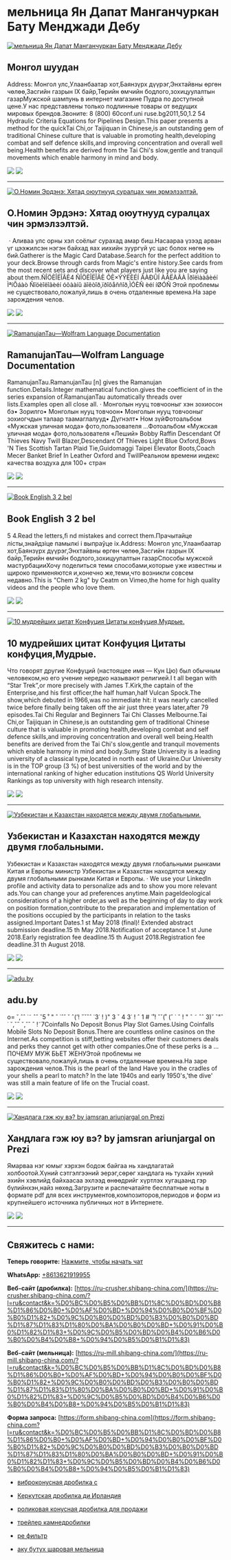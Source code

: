 # мельница Ян Дапат Манганчуркан Бату Менджади Дебу

<a href="https://swt.shibang-china.com/?l=ru&img&k=%D0%BC%D0%B5%D0%BB%D1%8C%D0%BD%D0%B8%D1%86%D0%B0+%D0%AF%D0%BD+%D0%94%D0%B0%D0%BF%D0%B0%D1%82+%D0%9C%D0%B0%D0%BD%D0%B3%D0%B0%D0%BD%D1%87%D1%83%D1%80%D0%BA%D0%B0%D0%BD+%D0%91%D0%B0%D1%82%D1%83+%D0%9C%D0%B5%D0%BD%D0%B4%D0%B6%D0%B0%D0%B4%D0%B8+%D0%94%D0%B5%D0%B1%D1%83" target="_blank">![мельница Ян Дапат Манганчуркан Бату Менджади Дебу](http://static.shibang-china.com/all-800x300/1150.jpg)</a>

## Монгол шуудан
Address: Монгол улс,Улаанбаатар хот,Баянзүрх дүүрэг,Энхтайвны өргөн чөлөө,Засгийн газрын IX байр,Төрийн өмчийн бодлого,зохицуулалтын газарМужской шампунь в интернет магазине Пудра по доступной цене.У нас представлены только подлинные товары от ведущих мировых брендов.Звоните: 8 (800) 60conf.uni ruse.bg2011,50,1.2 54 Hydraulic Criteria Equations for Pipelines Design.This paper presents a method for the quickTai Chi,or Taijiquan in Chinese,is an outstanding gem of traditional Chinese culture that is valuable in promoting health,developing combat and self defence skills,and improving concentration and overall well being.Health benefits are derived from the Tai Chi's slow,gentle and tranquil movements which enable harmony in mind and body.


<a href="https://whatsapp.shibangsoft.com/WhatsApp.php" target="_blank" title="WhatsApp">![](http://static.shibang-china.com/icon/whatsapp.png)</a> <a href="https://swt.shibang-china.com/?l=ru&icon&k=%D0%BC%D0%B5%D0%BB%D1%8C%D0%BD%D0%B8%D1%86%D0%B0+%D0%AF%D0%BD+%D0%94%D0%B0%D0%BF%D0%B0%D1%82+%D0%9C%D0%B0%D0%BD%D0%B3%D0%B0%D0%BD%D1%87%D1%83%D1%80%D0%BA%D0%B0%D0%BD+%D0%91%D0%B0%D1%82%D1%83+%D0%9C%D0%B5%D0%BD%D0%B4%D0%B6%D0%B0%D0%B4%D0%B8+%D0%94%D0%B5%D0%B1%D1%83" target="_blank">![](http://static.shibang-china.com/icon/chat-ru.png)</a>

---

<a href="https://swt.shibang-china.com/?l=ru&img&k=%D0%BC%D0%B5%D0%BB%D1%8C%D0%BD%D0%B8%D1%86%D0%B0+%D0%AF%D0%BD+%D0%94%D0%B0%D0%BF%D0%B0%D1%82+%D0%9C%D0%B0%D0%BD%D0%B3%D0%B0%D0%BD%D1%87%D1%83%D1%80%D0%BA%D0%B0%D0%BD+%D0%91%D0%B0%D1%82%D1%83+%D0%9C%D0%B5%D0%BD%D0%B4%D0%B6%D0%B0%D0%B4%D0%B8+%D0%94%D0%B5%D0%B1%D1%83" target="_blank">![О.Номин Эрдэнэ: Хятад оюутнууд суралцах чин эрмэлзэлтэй.](http://static.shibang-china.com/all-800x300/177.jpg)</a>

## О.Номин Эрдэнэ: Хятад оюутнууд суралцах чин эрмэлзэлтэй.
&nbsp;&#0183;&#32;Аливаа улс орны хэл соёлыг сурахад амар биш.Насаараа үзээд арван үг цээжилсэн нэгэн байхад яах иихийн зуургүй ус цас болох нөгөө нь бий.Gatherer is the Magic Card Database.Search for the perfect addition to your deck.Browse through cards from Magic's entire history.See cards from the most recent sets and discover what players just like you are saying about them.&#209;&#206;&#214;&#200;&#206;&#203;&#206;&#195;&#200;4 &#209;&#206;&#214;&#200;&#206;&#203;&#206;&#195;&#200; &#213;&#200;&#215;&#221;&#221;&#203;&#200;&#201;&#205; &#195;&#192;&#208;&#219;&#205; &#192;&#194;&#203;&#192;&#195;&#192; &#206;&#240;&#238;&#235;&#236;&#224;&#224;&#227;&#232;&#233;&#237; &#204;&#170;&#237;&#213;&#225;&#224;&#242; &#209;&#238;&#246;&#232;&#238;&#235;&#238;&#227;&#232;&#233;&#237; &#243;&#245;&#224;&#224;&#237;&#251; &#228;&#238;&#234;&#242;&#238;&#240;,&#239;&#240;&#238;&#244;&#229;&#241;&#241;&#238;&#240;,&#204;&#211;&#200;&#209; &#232;&#233;&#237; &#237;&#216;&#211;&#209; Этой проблемы не существовало,пожалуй,лишь в очень отдаленные времена.На заре зарождения челов.


<a href="https://whatsapp.shibangsoft.com/WhatsApp.php" target="_blank" title="WhatsApp">![](http://static.shibang-china.com/icon/whatsapp.png)</a> <a href="https://swt.shibang-china.com/?l=ru&icon&k=%D0%BC%D0%B5%D0%BB%D1%8C%D0%BD%D0%B8%D1%86%D0%B0+%D0%AF%D0%BD+%D0%94%D0%B0%D0%BF%D0%B0%D1%82+%D0%9C%D0%B0%D0%BD%D0%B3%D0%B0%D0%BD%D1%87%D1%83%D1%80%D0%BA%D0%B0%D0%BD+%D0%91%D0%B0%D1%82%D1%83+%D0%9C%D0%B5%D0%BD%D0%B4%D0%B6%D0%B0%D0%B4%D0%B8+%D0%94%D0%B5%D0%B1%D1%83" target="_blank">![](http://static.shibang-china.com/icon/chat-ru.png)</a>

---

<a href="https://swt.shibang-china.com/?l=ru&img&k=%D0%BC%D0%B5%D0%BB%D1%8C%D0%BD%D0%B8%D1%86%D0%B0+%D0%AF%D0%BD+%D0%94%D0%B0%D0%BF%D0%B0%D1%82+%D0%9C%D0%B0%D0%BD%D0%B3%D0%B0%D0%BD%D1%87%D1%83%D1%80%D0%BA%D0%B0%D0%BD+%D0%91%D0%B0%D1%82%D1%83+%D0%9C%D0%B5%D0%BD%D0%B4%D0%B6%D0%B0%D0%B4%D0%B8+%D0%94%D0%B5%D0%B1%D1%83" target="_blank">![RamanujanTau—Wolfram Language Documentation](http://static.shibang-china.com/all-800x300/952.jpg)</a>

## RamanujanTau—Wolfram Language Documentation
RamanujanTau.RamanujanTau [n] gives the Ramanujan function.Details.Integer mathematical function.gives the coefficient of in the series expansion of.RamanujanTau automatically threads over lists.Examples open all close all.&nbsp;&#0183;&#32;Монголын нууц товчооныг хэн зохиосон бэ• Зорилго• Монголын нууц товчоон• Монголын нууц товчооныг зохиогчдын талаар таамаглалууд• Дүгнэлт• Ном зүйФотоальбом &#171;Мужская уличная мода&#187; фото,пользователя …Фотоальбом &#171;Мужская уличная мода&#187; фото,пользователя &#171;Леший&#187; Bobby Raffin Descendant Of Thieves Navy Twill Blazer,Descendant Of Thieves Light Blue Oxford,Bows 'N Ties Scottish Tartan Plaid Tie,Guidomaggi Taipei Elevator Boots,Coach Mecer Banket Brief In Leather Oxford and TwillРеальном времени индекс качества воздуха для 100+ стран


<a href="https://whatsapp.shibangsoft.com/WhatsApp.php" target="_blank" title="WhatsApp">![](http://static.shibang-china.com/icon/whatsapp.png)</a> <a href="https://swt.shibang-china.com/?l=ru&icon&k=%D0%BC%D0%B5%D0%BB%D1%8C%D0%BD%D0%B8%D1%86%D0%B0+%D0%AF%D0%BD+%D0%94%D0%B0%D0%BF%D0%B0%D1%82+%D0%9C%D0%B0%D0%BD%D0%B3%D0%B0%D0%BD%D1%87%D1%83%D1%80%D0%BA%D0%B0%D0%BD+%D0%91%D0%B0%D1%82%D1%83+%D0%9C%D0%B5%D0%BD%D0%B4%D0%B6%D0%B0%D0%B4%D0%B8+%D0%94%D0%B5%D0%B1%D1%83" target="_blank">![](http://static.shibang-china.com/icon/chat-ru.png)</a>

---

<a href="https://swt.shibang-china.com/?l=ru&img&k=%D0%BC%D0%B5%D0%BB%D1%8C%D0%BD%D0%B8%D1%86%D0%B0+%D0%AF%D0%BD+%D0%94%D0%B0%D0%BF%D0%B0%D1%82+%D0%9C%D0%B0%D0%BD%D0%B3%D0%B0%D0%BD%D1%87%D1%83%D1%80%D0%BA%D0%B0%D0%BD+%D0%91%D0%B0%D1%82%D1%83+%D0%9C%D0%B5%D0%BD%D0%B4%D0%B6%D0%B0%D0%B4%D0%B8+%D0%94%D0%B5%D0%B1%D1%83" target="_blank">![Book English 3 2 bel](http://static.shibang-china.com/all-800x300/364.jpg)</a>

## Book English 3 2 bel
5 4.Read the letters,ﬁ nd mistakes and correct them.Прачытайце лісты,знайдзіце памылкі і выпраўце іх.Address: Монгол улс,Улаанбаатар хот,Баянзүрх дүүрэг,Энхтайвны өргөн чөлөө,Засгийн газрын IX байр,Төрийн өмчийн бодлого,зохицуулалтын газарСпособы мужской мастурбацииХочу поделиться теми способами,которые уже известны и щироко применяются и,конечно же,теми,что возникли совсем недавно.This is &quot;Chem 2 kg&quot; by Ceatm on Vimeo,the home for high quality videos and the people who love them.


<a href="https://whatsapp.shibangsoft.com/WhatsApp.php" target="_blank" title="WhatsApp">![](http://static.shibang-china.com/icon/whatsapp.png)</a> <a href="https://swt.shibang-china.com/?l=ru&icon&k=%D0%BC%D0%B5%D0%BB%D1%8C%D0%BD%D0%B8%D1%86%D0%B0+%D0%AF%D0%BD+%D0%94%D0%B0%D0%BF%D0%B0%D1%82+%D0%9C%D0%B0%D0%BD%D0%B3%D0%B0%D0%BD%D1%87%D1%83%D1%80%D0%BA%D0%B0%D0%BD+%D0%91%D0%B0%D1%82%D1%83+%D0%9C%D0%B5%D0%BD%D0%B4%D0%B6%D0%B0%D0%B4%D0%B8+%D0%94%D0%B5%D0%B1%D1%83" target="_blank">![](http://static.shibang-china.com/icon/chat-ru.png)</a>

---

<a href="https://swt.shibang-china.com/?l=ru&img&k=%D0%BC%D0%B5%D0%BB%D1%8C%D0%BD%D0%B8%D1%86%D0%B0+%D0%AF%D0%BD+%D0%94%D0%B0%D0%BF%D0%B0%D1%82+%D0%9C%D0%B0%D0%BD%D0%B3%D0%B0%D0%BD%D1%87%D1%83%D1%80%D0%BA%D0%B0%D0%BD+%D0%91%D0%B0%D1%82%D1%83+%D0%9C%D0%B5%D0%BD%D0%B4%D0%B6%D0%B0%D0%B4%D0%B8+%D0%94%D0%B5%D0%B1%D1%83" target="_blank">![10 мудрейших цитат Конфуция Цитаты конфуция,Мудрые.](http://static.shibang-china.com/all-800x300/857.jpg)</a>

## 10 мудрейших цитат Конфуция Цитаты конфуция,Мудрые.
Что говорят другие Конфуций (настоящее имя — Кун Цю) был обычным человеком,но его учение нередко называют религией.I t all began with “Star Trek”,or more precisely with James T.Kirk,the captain of the Enterprise,and his first officer,the half human,half Vulcan Spock.The show,which debuted in 1966,was no immediate hit: it was nearly cancelled twice before finally being taken off the air just three years later,after 79 episodes.Tai Chi Regular and Beginners Tai Chi Classes Melbourne.Tai Chi,or Taijiquan in Chinese,is an outstanding gem of traditional Chinese culture that is valuable in promoting health,developing combat and self defence skills,and improving concentration and overall well being.Health benefits are derived from the Tai Chi's slow,gentle and tranquil movements which enable harmony in mind and body.Sumy State University is a leading university of a classical type,located in north east of Ukraine.Our University is in the TOP group (3 %) of best universities of the world and by the international ranking of higher education institutions QS World University Rankings as top university with high research intensity.


<a href="https://whatsapp.shibangsoft.com/WhatsApp.php" target="_blank" title="WhatsApp">![](http://static.shibang-china.com/icon/whatsapp.png)</a> <a href="https://swt.shibang-china.com/?l=ru&icon&k=%D0%BC%D0%B5%D0%BB%D1%8C%D0%BD%D0%B8%D1%86%D0%B0+%D0%AF%D0%BD+%D0%94%D0%B0%D0%BF%D0%B0%D1%82+%D0%9C%D0%B0%D0%BD%D0%B3%D0%B0%D0%BD%D1%87%D1%83%D1%80%D0%BA%D0%B0%D0%BD+%D0%91%D0%B0%D1%82%D1%83+%D0%9C%D0%B5%D0%BD%D0%B4%D0%B6%D0%B0%D0%B4%D0%B8+%D0%94%D0%B5%D0%B1%D1%83" target="_blank">![](http://static.shibang-china.com/icon/chat-ru.png)</a>

---

<a href="https://swt.shibang-china.com/?l=ru&img&k=%D0%BC%D0%B5%D0%BB%D1%8C%D0%BD%D0%B8%D1%86%D0%B0+%D0%AF%D0%BD+%D0%94%D0%B0%D0%BF%D0%B0%D1%82+%D0%9C%D0%B0%D0%BD%D0%B3%D0%B0%D0%BD%D1%87%D1%83%D1%80%D0%BA%D0%B0%D0%BD+%D0%91%D0%B0%D1%82%D1%83+%D0%9C%D0%B5%D0%BD%D0%B4%D0%B6%D0%B0%D0%B4%D0%B8+%D0%94%D0%B5%D0%B1%D1%83" target="_blank">![Узбекистан и Казахстан находятся между двумя глобальными.](http://static.shibang-china.com/all-800x300/240.jpg)</a>

## Узбекистан и Казахстан находятся между двумя глобальными.
Узбекистан и Казахстан находятся между двумя глобальными рынками Китая и Европы министр Узбекистан и Казахстан находятся между двумя глобальными рынками Китая и Европы.&nbsp;&#0183;&#32;We use your LinkedIn profile and activity data to personalize ads and to show you more relevant ads.You can change your ad preferences anytime.Main pageIdeological considerations of a higher order,as well as the beginning of day to day work on position formation,contribute to the preparation and implementation of the positions occupied by the participants in relation to the tasks assigned.Important Dates.1 st May 2018 (final)! Extended abstract submission deadline.15 th May 2018.Notification of acceptance.1 st June 2018.Early registration fee deadline.15 th August 2018.Registration fee deadline.31 th August 2018.


<a href="https://whatsapp.shibangsoft.com/WhatsApp.php" target="_blank" title="WhatsApp">![](http://static.shibang-china.com/icon/whatsapp.png)</a> <a href="https://swt.shibang-china.com/?l=ru&icon&k=%D0%BC%D0%B5%D0%BB%D1%8C%D0%BD%D0%B8%D1%86%D0%B0+%D0%AF%D0%BD+%D0%94%D0%B0%D0%BF%D0%B0%D1%82+%D0%9C%D0%B0%D0%BD%D0%B3%D0%B0%D0%BD%D1%87%D1%83%D1%80%D0%BA%D0%B0%D0%BD+%D0%91%D0%B0%D1%82%D1%83+%D0%9C%D0%B5%D0%BD%D0%B4%D0%B6%D0%B0%D0%B4%D0%B8+%D0%94%D0%B5%D0%B1%D1%83" target="_blank">![](http://static.shibang-china.com/icon/chat-ru.png)</a>

---

<a href="https://swt.shibang-china.com/?l=ru&img&k=%D0%BC%D0%B5%D0%BB%D1%8C%D0%BD%D0%B8%D1%86%D0%B0+%D0%AF%D0%BD+%D0%94%D0%B0%D0%BF%D0%B0%D1%82+%D0%9C%D0%B0%D0%BD%D0%B3%D0%B0%D0%BD%D1%87%D1%83%D1%80%D0%BA%D0%B0%D0%BD+%D0%91%D0%B0%D1%82%D1%83+%D0%9C%D0%B5%D0%BD%D0%B4%D0%B6%D0%B0%D0%B4%D0%B8+%D0%94%D0%B5%D0%B1%D1%83" target="_blank">![adu.by](http://static.shibang-china.com/all-800x300/222.jpg)</a>

## adu.by
o= ˘,ˆˆ ˙˜ ˆˆ ˘5 ˚ &quot; ˆ ˙ˆ˘ ˘ ˆ(’! ˝ˇˆˆ ˙3˙ ! )&quot; 3 ˇ 4 3˙ ! ˆ 1 # ˙˚! ˆˇ(˚ (ˆ ˙ ˆ ! &quot; ˆ ˜ ˆˆ 3)˘ ˆ&quot;ˆ ˙ ˘,ˇ˝ ˘,ˆˆ ˆ !˜7Coinfalls No Deposit Bonus Play Slot Games.Using Coinfalls Mobile Slots No Deposit Bonus.There are countless online casinos on the Internet.As competition is stiff,betting websites offer their customers deals and perks they cannot get with other companies.One of these perks is a …ПОЧЕМУ МУЖ БЬЕТ ЖЕНУЭтой проблемы не существовало,пожалуй,лишь в очень отдаленные времена.На заре зарождения челов.This is the pearl of the land Have you in the cradles of your shells a pearl to match? In the late 1940s and early 1950's,'the dive' was still a main feature of life on the Trucial coast.


<a href="https://whatsapp.shibangsoft.com/WhatsApp.php" target="_blank" title="WhatsApp">![](http://static.shibang-china.com/icon/whatsapp.png)</a> <a href="https://swt.shibang-china.com/?l=ru&icon&k=%D0%BC%D0%B5%D0%BB%D1%8C%D0%BD%D0%B8%D1%86%D0%B0+%D0%AF%D0%BD+%D0%94%D0%B0%D0%BF%D0%B0%D1%82+%D0%9C%D0%B0%D0%BD%D0%B3%D0%B0%D0%BD%D1%87%D1%83%D1%80%D0%BA%D0%B0%D0%BD+%D0%91%D0%B0%D1%82%D1%83+%D0%9C%D0%B5%D0%BD%D0%B4%D0%B6%D0%B0%D0%B4%D0%B8+%D0%94%D0%B5%D0%B1%D1%83" target="_blank">![](http://static.shibang-china.com/icon/chat-ru.png)</a>

---

<a href="https://swt.shibang-china.com/?l=ru&img&k=%D0%BC%D0%B5%D0%BB%D1%8C%D0%BD%D0%B8%D1%86%D0%B0+%D0%AF%D0%BD+%D0%94%D0%B0%D0%BF%D0%B0%D1%82+%D0%9C%D0%B0%D0%BD%D0%B3%D0%B0%D0%BD%D1%87%D1%83%D1%80%D0%BA%D0%B0%D0%BD+%D0%91%D0%B0%D1%82%D1%83+%D0%9C%D0%B5%D0%BD%D0%B4%D0%B6%D0%B0%D0%B4%D0%B8+%D0%94%D0%B5%D0%B1%D1%83" target="_blank">![Хандлага гэж юу вэ? by jamsran ariunjargal on Prezi](http://static.shibang-china.com/all-800x300/753.jpg)</a>

## Хандлага гэж юу вэ? by jamsran ariunjargal on Prezi
Ямарваа нэг юмыг хэрхэн бодож байгаа нь хандлагатай холбоотой.Хүний сэтгэлгээний эерэг,сөрөг хандлага нь тухайн хүний эхийн хэвлийд байхаасаа эхлээд өнөөдрийг хүртлэх хугацаанд гэр бүлийнхэн,найз нөхөд.Загрузите и распечатайте бесплатные ноты в формате pdf для всех инструментов,композиторов,периодов и форм из крупнейшего источника публичных нот в Интернете.

<a href="https://whatsapp.shibangsoft.com/WhatsApp.php" target="_blank" title="WhatsApp">![](http://static.shibang-china.com/icon/whatsapp.png)</a> <a href="https://swt.shibang-china.com/?l=ru&icon&k=%D0%BC%D0%B5%D0%BB%D1%8C%D0%BD%D0%B8%D1%86%D0%B0+%D0%AF%D0%BD+%D0%94%D0%B0%D0%BF%D0%B0%D1%82+%D0%9C%D0%B0%D0%BD%D0%B3%D0%B0%D0%BD%D1%87%D1%83%D1%80%D0%BA%D0%B0%D0%BD+%D0%91%D0%B0%D1%82%D1%83+%D0%9C%D0%B5%D0%BD%D0%B4%D0%B6%D0%B0%D0%B4%D0%B8+%D0%94%D0%B5%D0%B1%D1%83" target="_blank">![](http://static.shibang-china.com/icon/chat-ru.png)</a>

---
## Свяжитесь с нами:

**Теперь говорите:** [Нажмите, чтобы начать чат](https://swt.shibang-china.com?l=ru&contact&k=%D0%BC%D0%B5%D0%BB%D1%8C%D0%BD%D0%B8%D1%86%D0%B0+%D0%AF%D0%BD+%D0%94%D0%B0%D0%BF%D0%B0%D1%82+%D0%9C%D0%B0%D0%BD%D0%B3%D0%B0%D0%BD%D1%87%D1%83%D1%80%D0%BA%D0%B0%D0%BD+%D0%91%D0%B0%D1%82%D1%83+%D0%9C%D0%B5%D0%BD%D0%B4%D0%B6%D0%B0%D0%B4%D0%B8+%D0%94%D0%B5%D0%B1%D1%83)

**WhatsApp:**  [+8613621919955](https://whatsapp.shibangsoft.com/WhatsApp.php)

**Веб-сайт (дробилка):** [https://ru-crusher.shibang-china.com/](https://ru-crusher.shibang-china.com/?l=ru&contact&k=%D0%BC%D0%B5%D0%BB%D1%8C%D0%BD%D0%B8%D1%86%D0%B0+%D0%AF%D0%BD+%D0%94%D0%B0%D0%BF%D0%B0%D1%82+%D0%9C%D0%B0%D0%BD%D0%B3%D0%B0%D0%BD%D1%87%D1%83%D1%80%D0%BA%D0%B0%D0%BD+%D0%91%D0%B0%D1%82%D1%83+%D0%9C%D0%B5%D0%BD%D0%B4%D0%B6%D0%B0%D0%B4%D0%B8+%D0%94%D0%B5%D0%B1%D1%83)

**Веб-сайт (мельница):** [https://ru-mill.shibang-china.com/](https://ru-mill.shibang-china.com/?l=ru&contact&k=%D0%BC%D0%B5%D0%BB%D1%8C%D0%BD%D0%B8%D1%86%D0%B0+%D0%AF%D0%BD+%D0%94%D0%B0%D0%BF%D0%B0%D1%82+%D0%9C%D0%B0%D0%BD%D0%B3%D0%B0%D0%BD%D1%87%D1%83%D1%80%D0%BA%D0%B0%D0%BD+%D0%91%D0%B0%D1%82%D1%83+%D0%9C%D0%B5%D0%BD%D0%B4%D0%B6%D0%B0%D0%B4%D0%B8+%D0%94%D0%B5%D0%B1%D1%83)

**Форма запроса:** [https://form.shibang-china.com](https://form.shibang-china.com?l=ru&contact&k=%D0%BC%D0%B5%D0%BB%D1%8C%D0%BD%D0%B8%D1%86%D0%B0+%D0%AF%D0%BD+%D0%94%D0%B0%D0%BF%D0%B0%D1%82+%D0%9C%D0%B0%D0%BD%D0%B3%D0%B0%D0%BD%D1%87%D1%83%D1%80%D0%BA%D0%B0%D0%BD+%D0%91%D0%B0%D1%82%D1%83+%D0%9C%D0%B5%D0%BD%D0%B4%D0%B6%D0%B0%D0%B4%D0%B8+%D0%94%D0%B5%D0%B1%D1%83)

* [виброконусная дробилка с](../133/%D0%B2%D0%B8%D0%B1%D1%80%D0%BE%D0%BA%D0%BE%D0%BD%D1%83%D1%81%D0%BD%D0%B0%D1%8F%20%D0%B4%D1%80%D0%BE%D0%B1%D0%B8%D0%BB%D0%BA%D0%B0%20%D1%81.md)

* [Керкутская дробилка ди Ирландия](../134/%D0%9A%D0%B5%D1%80%D0%BA%D1%83%D1%82%D1%81%D0%BA%D0%B0%D1%8F%20%D0%B4%D1%80%D0%BE%D0%B1%D0%B8%D0%BB%D0%BA%D0%B0%20%D0%B4%D0%B8%20%D0%98%D1%80%D0%BB%D0%B0%D0%BD%D0%B4%D0%B8%D1%8F.md)

* [роликовая конусная дробилка для продажи](../135/%D1%80%D0%BE%D0%BB%D0%B8%D0%BA%D0%BE%D0%B2%D0%B0%D1%8F%20%D0%BA%D0%BE%D0%BD%D1%83%D1%81%D0%BD%D0%B0%D1%8F%20%D0%B4%D1%80%D0%BE%D0%B1%D0%B8%D0%BB%D0%BA%D0%B0%20%D0%B4%D0%BB%D1%8F%20%D0%BF%D1%80%D0%BE%D0%B4%D0%B0%D0%B6%D0%B8.md)

* [трейлер камнедробилки](../132/%D1%82%D1%80%D0%B5%D0%B9%D0%BB%D0%B5%D1%80%20%D0%BA%D0%B0%D0%BC%D0%BD%D0%B5%D0%B4%D1%80%D0%BE%D0%B1%D0%B8%D0%BB%D0%BA%D0%B8.md)

* [pe фильтр](../131/pe%20%D1%84%D0%B8%D0%BB%D1%8C%D1%82%D1%80.md)

* [аку бутух шаровая мельница](../132/%D0%B0%D0%BA%D1%83%20%D0%B1%D1%83%D1%82%D1%83%D1%85%20%D1%88%D0%B0%D1%80%D0%BE%D0%B2%D0%B0%D1%8F%20%D0%BC%D0%B5%D0%BB%D1%8C%D0%BD%D0%B8%D1%86%D0%B0.md)